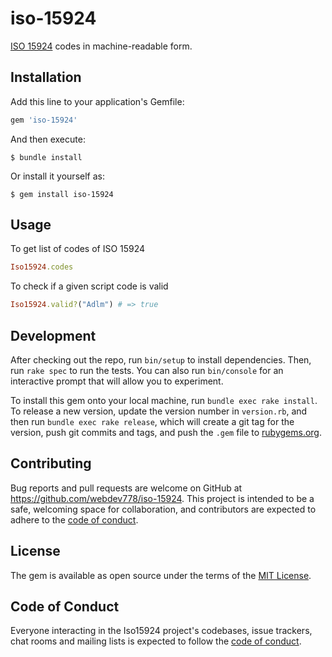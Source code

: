 # iso-15924

[ISO 15924](https://unicode.org/iso15924/) codes in machine-readable form.


## Installation

Add this line to your application's Gemfile:

```ruby
gem 'iso-15924'
```

And then execute:

    $ bundle install

Or install it yourself as:

    $ gem install iso-15924

## Usage

To get list of codes of ISO 15924
```ruby
Iso15924.codes
```

To check if a given script code is valid
```ruby
Iso15924.valid?("Adlm") # => true
```

## Development

After checking out the repo, run `bin/setup` to install dependencies. Then, run `rake spec` to run the tests. You can also run `bin/console` for an interactive prompt that will allow you to experiment.

To install this gem onto your local machine, run `bundle exec rake install`. To release a new version, update the version number in `version.rb`, and then run `bundle exec rake release`, which will create a git tag for the version, push git commits and tags, and push the `.gem` file to [rubygems.org](https://rubygems.org).

## Contributing

Bug reports and pull requests are welcome on GitHub at https://github.com/webdev778/iso-15924. This project is intended to be a safe, welcoming space for collaboration, and contributors are expected to adhere to the [code of conduct](https://github.com/webdev778/iso-15924/blob/master/CODE_OF_CONDUCT.md).


## License

The gem is available as open source under the terms of the [MIT License](https://opensource.org/licenses/MIT).

## Code of Conduct

Everyone interacting in the Iso15924 project's codebases, issue trackers, chat rooms and mailing lists is expected to follow the [code of conduct](https://github.com/webdev778/iso-15924/blob/master/CODE_OF_CONDUCT.md).
